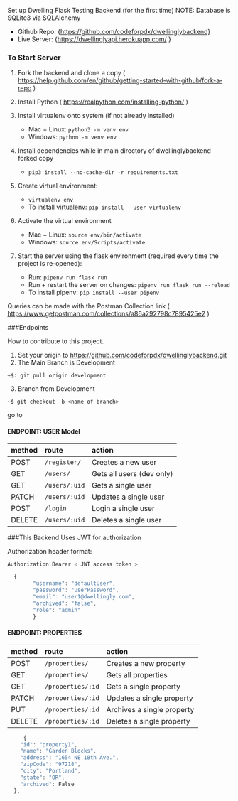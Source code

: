 Set up Dwelling Flask Testing Backend (for the first time)
NOTE: Database is SQLite3 via SQLAlchemy 

+ Github Repo: {https://github.com/codeforpdx/dwellinglybackend}
+ Live Server: {https://dwellinglyapi.herokuapp.com/ } 

### To Start Server

1. Fork the backend and clone a copy ( https://help.github.com/en/github/getting-started-with-github/fork-a-repo )
2. Install Python ( https://realpython.com/installing-python/ )
3. Install virtualenv onto system (if not already installed)

    - Mac + Linux: `python3 -m venv env`
    - Windows: `python -m venv env`

4. Install dependencies while in main directory of dwellinglybackend forked copy

    - `pip3 install --no-cache-dir -r requirements.txt`

5. Create virtual environment: 

    - `virtualenv env`
    - To install virtualenv: `pip install --user virtualenv`

6. Activate the virtual environment 

    - Mac + Linux: `source env/bin/activate`
    - Windows: `source env/Scripts/activate`
    
7. Start the server using the flask environment (required every time the project is re-opened):

    - Run: `pipenv run flask run`
    - Run + restart the server on changes:  `pipenv run flask run --reload`
    - To install pipenv: `pip install --user pipenv`

Queries can be made with the Postman Collection link ( https://www.getpostman.com/collections/a86a292798c7895425e2 )

###Endpoints

How to contribute to this project. 
1. Set your origin to https://github.com/codeforpdx/dwellinglybackend.git
2. The Main Branch is Development 
```console
~$: git pull origin development 
```
3. Branch from Development 
```console
~$ git checkout -b <name of branch>
```
go to 


#### ENDPOINT: USER Model

| method | route           | action                      |
| :----- | :-------------- | :-------------------------- |
| POST   | `/register/`    | Creates a new user          |
| GET    | `/users/`       | Gets all users (dev only)   |
| GET    | `/users/:uid`   | Gets a single user          |
| PATCH  | `/users/:uid`   | Updates a single user       |
| POST   | `/login     `   | Login a single user         |
| DELETE | `/users/:uid`   | Deletes a single user       |


###This Backend Uses JWT for authorization 

Authorization header format:
```javascript
Authorization Bearer < JWT access token >
```

```javascript
  {
        "username": "defaultUser",
        "password": "userPassword",
        "email": "user1@dwellingly.com",
        "archived": "false",
        "role": "admin"
        }
```

#### ENDPOINT: PROPERTIES

| method | route                | action                     |
| :----- | :------------------- | :------------------------- |
| POST   | `/properties/`       | Creates a new property     |
| GET    | `/properties/`       | Gets all properties        |
| GET    | `/properties/:id`    | Gets a single property     |
| PATCH  | `/properties/:id`    | Updates a single property  |
| PUT    | `/properties/:id`    | Archives a single property | not implemented yet
| DELETE | `/properties/:id`    | Deletes a single property  |


```javascript
     {
    "id": "property1",
    "name": "Garden Blocks",
    "address": "1654 NE 18th Ave.",
    "zipCode": "97218",
    "city": "Portland",
    "state": "OR",
    "archived": False
  },
```
